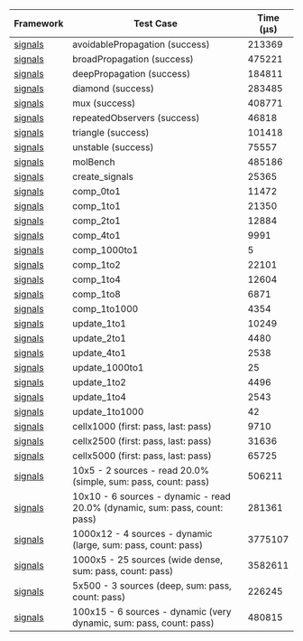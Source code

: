 | Framework | Test Case | Time (μs) |
| --- | --- | --- |
| [signals](https://github.com/rodydavis/signals.dart) | avoidablePropagation (success) | 213369 |
| [signals](https://github.com/rodydavis/signals.dart) | broadPropagation (success) | 475221 |
| [signals](https://github.com/rodydavis/signals.dart) | deepPropagation (success) | 184811 |
| [signals](https://github.com/rodydavis/signals.dart) | diamond (success) | 283485 |
| [signals](https://github.com/rodydavis/signals.dart) | mux (success) | 408771 |
| [signals](https://github.com/rodydavis/signals.dart) | repeatedObservers (success) | 46818 |
| [signals](https://github.com/rodydavis/signals.dart) | triangle (success) | 101418 |
| [signals](https://github.com/rodydavis/signals.dart) | unstable (success) | 75557 |
| [signals](https://github.com/rodydavis/signals.dart) | molBench | 485186 |
| [signals](https://github.com/rodydavis/signals.dart) | create_signals | 25365 |
| [signals](https://github.com/rodydavis/signals.dart) | comp_0to1 | 11472 |
| [signals](https://github.com/rodydavis/signals.dart) | comp_1to1 | 21350 |
| [signals](https://github.com/rodydavis/signals.dart) | comp_2to1 | 12884 |
| [signals](https://github.com/rodydavis/signals.dart) | comp_4to1 | 9991 |
| [signals](https://github.com/rodydavis/signals.dart) | comp_1000to1 | 5 |
| [signals](https://github.com/rodydavis/signals.dart) | comp_1to2 | 22101 |
| [signals](https://github.com/rodydavis/signals.dart) | comp_1to4 | 12604 |
| [signals](https://github.com/rodydavis/signals.dart) | comp_1to8 | 6871 |
| [signals](https://github.com/rodydavis/signals.dart) | comp_1to1000 | 4354 |
| [signals](https://github.com/rodydavis/signals.dart) | update_1to1 | 10249 |
| [signals](https://github.com/rodydavis/signals.dart) | update_2to1 | 4480 |
| [signals](https://github.com/rodydavis/signals.dart) | update_4to1 | 2538 |
| [signals](https://github.com/rodydavis/signals.dart) | update_1000to1 | 25 |
| [signals](https://github.com/rodydavis/signals.dart) | update_1to2 | 4496 |
| [signals](https://github.com/rodydavis/signals.dart) | update_1to4 | 2543 |
| [signals](https://github.com/rodydavis/signals.dart) | update_1to1000 | 42 |
| [signals](https://github.com/rodydavis/signals.dart) | cellx1000 (first: pass, last: pass) | 9710 |
| [signals](https://github.com/rodydavis/signals.dart) | cellx2500 (first: pass, last: pass) | 31636 |
| [signals](https://github.com/rodydavis/signals.dart) | cellx5000 (first: pass, last: pass) | 65725 |
| [signals](https://github.com/rodydavis/signals.dart) | 10x5 - 2 sources - read 20.0% (simple, sum: pass, count: pass) | 506211 |
| [signals](https://github.com/rodydavis/signals.dart) | 10x10 - 6 sources - dynamic - read 20.0% (dynamic, sum: pass, count: pass) | 281361 |
| [signals](https://github.com/rodydavis/signals.dart) | 1000x12 - 4 sources - dynamic (large, sum: pass, count: pass) | 3775107 |
| [signals](https://github.com/rodydavis/signals.dart) | 1000x5 - 25 sources (wide dense, sum: pass, count: pass) | 3582611 |
| [signals](https://github.com/rodydavis/signals.dart) | 5x500 - 3 sources (deep, sum: pass, count: pass) | 226245 |
| [signals](https://github.com/rodydavis/signals.dart) | 100x15 - 6 sources - dynamic (very dynamic, sum: pass, count: pass) | 480815 |
